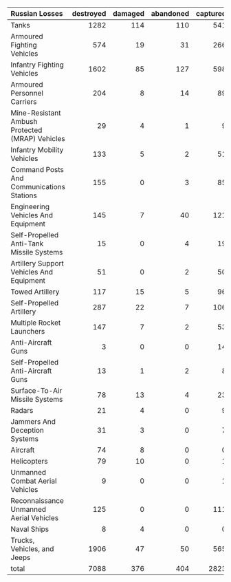| Russian Losses                                   |   destroyed |   damaged |   abandoned |   captured |   total |
|:-------------------------------------------------|------------:|----------:|------------:|-----------:|--------:|
| Tanks                                            |        1282 |       114 |         110 |        541 |    2047 |
| Armoured Fighting Vehicles                       |         574 |        19 |          31 |        266 |     890 |
| Infantry Fighting Vehicles                       |        1602 |        85 |         127 |        598 |    2412 |
| Armoured Personnel Carriers                      |         204 |         8 |          14 |         89 |     315 |
| Mine-Resistant Ambush Protected  (MRAP) Vehicles |          29 |         4 |           1 |          9 |      43 |
| Infantry Mobility Vehicles                       |         133 |         5 |           2 |         51 |     191 |
| Command Posts And Communications Stations        |         155 |         0 |           3 |         85 |     243 |
| Engineering Vehicles And Equipment               |         145 |         7 |          40 |        121 |     313 |
| Self-Propelled Anti-Tank Missile Systems         |          15 |         0 |           4 |         19 |      38 |
| Artillery Support Vehicles And Equipment         |          51 |         0 |           2 |         50 |     103 |
| Towed Artillery                                  |         117 |        15 |           5 |         96 |     233 |
| Self-Propelled Artillery                         |         287 |        22 |           7 |        106 |     422 |
| Multiple Rocket Launchers                        |         147 |         7 |           2 |         53 |     209 |
| Anti-Aircraft Guns                               |           3 |         0 |           0 |         14 |      17 |
| Self-Propelled Anti-Aircraft Guns                |          13 |         1 |           2 |          8 |      24 |
| Surface-To-Air Missile Systems                   |          78 |        13 |           4 |         23 |     118 |
| Radars                                           |          21 |         4 |           0 |          9 |      34 |
| Jammers And Deception Systems                    |          31 |         3 |           0 |          7 |      41 |
| Aircraft                                         |          74 |         8 |           0 |          0 |      82 |
| Helicopters                                      |          79 |        10 |           0 |          1 |      90 |
| Unmanned Combat Aerial Vehicles                  |           9 |         0 |           0 |          1 |      10 |
| Reconnaissance Unmanned Aerial Vehicles          |         125 |         0 |           0 |        111 |     236 |
| Naval Ships                                      |           8 |         4 |           0 |          0 |      12 |
| Trucks, Vehicles, and Jeeps                      |        1906 |        47 |          50 |        565 |    2568 |
| total                                            |        7088 |       376 |         404 |       2823 |   10691 |